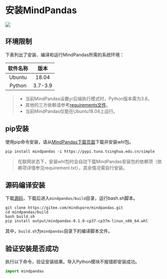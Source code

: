 # 安装MindPandas

<a href="https://gitee.com/mindspore/docs/blob/master/docs/mindpandas/docs/source_zh_cn/mindpandas_install.md" target="_blank"><img src="https://mindspore-website.obs.cn-north-4.myhuaweicloud.com/website-images/master/resource/_static/logo_source.png"></a>

## 环境限制

下表列出了安装、编译和运行MindPandas所需的系统环境：

| 软件名称 |  版本   |
| :------: | :-----: |
|  Ubuntu  |  18.04  |
|  Python  | 3.7-3.9 |

> - 当前MindPandas设置yr后端执行模式时，Python版本需为3.8。
> - 其他的三方依赖请参考[requirements文件](https://gitee.com/mindspore/mindpandas/blob/master/requirements.txt)。
> - 当前MindPandas仅能在Ubuntu18.04上运行。

## pip安装

使用pip命令安装，请从[MindPandas下载页面](https://www.mindspore.cn/versions)下载并安装whl包。

 ```shell
pip install mindpandas -i https://pypi.tuna.tsinghua.edu.cn/simple
 ```

> 在联网状态下，安装whl包时会自动下载MindPandas安装包的依赖项（依赖项详情参见requirement.txt），其余情况需自行安装。

## 源码编译安装

下载[源码](https://gitee.com/mindspore/mindpandas.git)，下载后进入`mindpandas/build`目录，运行bash.sh脚本。

```shell
git clone https://gitee.com/mindspore/mindpandas.git
cd mindpandas/build
bash build.sh
pip install output/mindpandas-0.1.0-cp37-cp37m-linux_x86_64.whl
```

其中，`build.sh`为`mindpandas`目录下的编译脚本文件。

## 验证安装是否成功

执行以下命令，验证安装结果。导入Python模块不报错即安装成功。

```python
import mindpandas
```